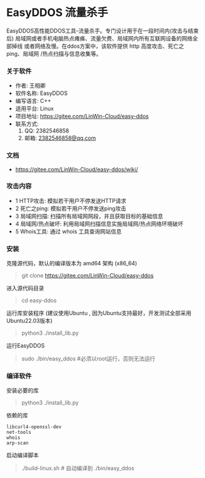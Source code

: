 # EasyDDOS 流量杀手
EasyDDOS高性能DDOS工具-流量杀手。专门设计用于在一段时间内(攻击与结束后) 
局域网或者手机电脑热点瘫痪、流量欠费、局域网内所有互联网设备的网络全部掉线
或者网络及慢。在ddos方案中，该软件提供 http 高度攻击、死亡之ping、局域网
/热点扫描与信息收集等。

### 关于软件
- 作者: 王相卿
- 软件名称: EasyDDOS
- 编写语言: C++
- 适用平台: Linux
- 项目地址: https://gitee.com/LinWin-Cloud/easy-ddos
- 联系方式:
    1. QQ: 2382546858
    2. 邮箱: 2382546858@qq.com

### 文档
- https://gitee.com/LinWin-Cloud/easy-ddos/wiki/

### 攻击内容
- 1 HTTP攻击: 模拟若干用户不停发送HTTP请求
- 2 死亡之ping: 模拟若干用户不停发送ping攻击
- 3 局域网扫描: 扫描所有局域网网段，并且获取目标的基础信息
- 4 局域网/热点破坏: 利用局域网扫描信息实施局域网/热点网络环境破坏
- 5 Whois工具: 通过 whois 工具查询网站信息

### 安装
克隆源代码，默认的编译版本为 amd64 架构 (x86_64)
> git clone https://gitee.com/LinWin-Cloud/easy-ddos

进入源代码目录
> cd easy-ddos

运行库安装程序 (建议使用Ubuntu , 因为Ubuntu支持最好，开发测试全部采用Ubuntu22.03版本)
> python3 ./install_lib.py

运行EasyDDOS
> sudo ./bin/easy_ddos  #必须以root运行，否则无法运行

### 编译软件
安装必要的库
> python3 ./install_lib.py

依赖的库
```
libcurl4-openssl-dev
net-tools
whois
arp-scan
```
启动编译脚本
> ./build-linux.sh # 自动编译到 ./bin/easy_ddos